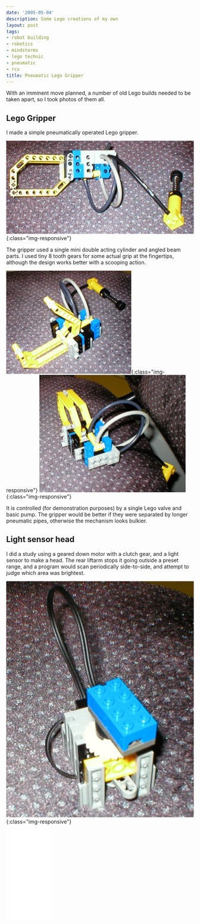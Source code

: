 ```yaml
---
date: '2005-05-04'
description: Some Lego creations of my own
layout: post
tags:
- robot building
- robotics
- mindstorms
- lego technic
- pneumatic
- rcx
title: Pneumatic Lego Gripper
---
```

With an imminent move planned, a number of old Lego builds needed to be taken apart, so I took photos of them all.

## Lego Gripper

I made a simple pneumatically operated Lego gripper.

![Lego Technic Pneumatic Gripper](/galleries/2005-05-04-an-old-pneumatic-gripper/p1010001.jpg){:class="img-responsive"}

The gripper used a single mini double acting cylinder and angled beam parts.
I used tiny 8 tooth gears for some actual grip at the fingertips, although the design works better with a scooping action.

![Lego Technic Pneumatic Gripper Open](/galleries/2005-05-04-an-old-pneumatic-gripper/p1010002.jpg){:class="img-responsive"}
![Lego Technic Pneumatic Gripper Closed](/galleries/2005-05-04-an-old-pneumatic-gripper/p1010003.jpg){:class="img-responsive"}

It is controlled (for demonstration purposes) by a single Lego valve and basic pump.
The gripper would be better if they were separated by longer pneumatic pipes, otherwise the mechanism looks bulkier.

## Light sensor head

I did a study using a geared down motor with a clutch gear, and a light sensor to make a head.
The rear liftarm stops it going outside a preset range, and a program would scan periodically side-to-side, and attempt to judge which area was brightest.

![Lego RCX light sensor on a motor for scanning](/galleries/2005-05-04-an-old-pneumatic-gripper/p1010004.jpg){:class="img-responsive"}

<iframe style="width:120px;height:240px;" marginwidth="0" marginheight="0" scrolling="no" frameborder="0" src="//ws-eu.amazon-adsystem.com/widgets/q?ServiceVersion=20070822&OneJS=1&Operation=GetAdHtml&MarketPlace=GB&source=ss&ref=as_ss_li_til&ad_type=product_link&tracking_id=orionrobots-21&language=en_GB&marketplace=amazon&region=GB&placement=B082WD5YV9&asins=B082WD5YV9&linkId=beb70788ccaaea84a7820473034e4cd9&show_border=true&link_opens_in_new_window=true"></iframe>
